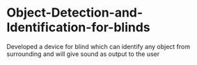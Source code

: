 # Object-Detection-and-Identification-for-blinds
Developed a device for blind which can identify any object from surrounding and will give sound as output to the user
